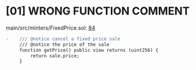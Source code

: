 # [01] WRONG FUNCTION COMMENT

main/src/minters/FixedPrice.sol: [84](https://github.com/code-423n4/2022-12-escher/blob/main/src/minters/FixedPrice.sol#L84)

```diff
-    /// @notice cancel a fixed price sale
     /// @notice the price of the sale
     function getPrice() public view returns (uint256) {
         return sale.price;
     }
```

